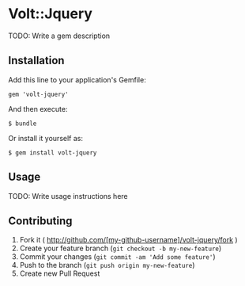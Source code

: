 # Volt::Jquery

TODO: Write a gem description

## Installation

Add this line to your application's Gemfile:

    gem 'volt-jquery'

And then execute:

    $ bundle

Or install it yourself as:

    $ gem install volt-jquery

## Usage

TODO: Write usage instructions here

## Contributing

1. Fork it ( http://github.com/[my-github-username]/volt-jquery/fork )
2. Create your feature branch (`git checkout -b my-new-feature`)
3. Commit your changes (`git commit -am 'Add some feature'`)
4. Push to the branch (`git push origin my-new-feature`)
5. Create new Pull Request
